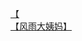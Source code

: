 [【](http://tieba.baidu.com/p/2952976334?see_lz=1&pn=)   
[【风雨大姨妈】](http://tieba.baidu.com/p/2953455280?see_lz=1&pn=)   

